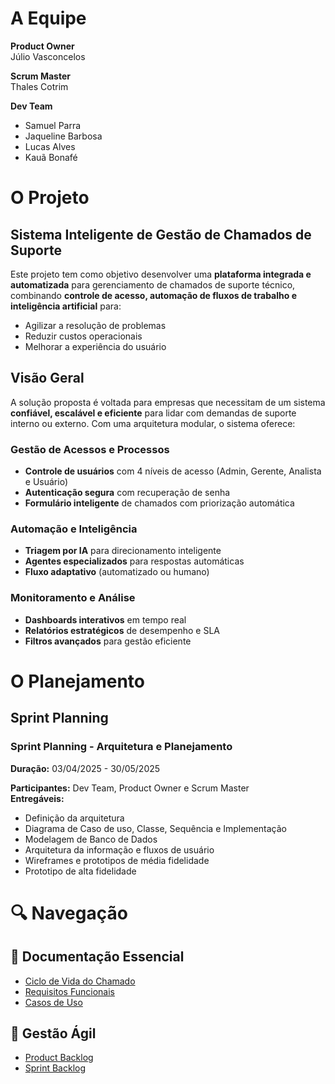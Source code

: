 # A Equipe

**Product Owner**  
Júlio Vasconcelos  

**Scrum Master**  
Thales Cotrim  

**Dev Team**  
- Samuel Parra  
- Jaqueline Barbosa  
- Lucas Alves
- Kauã Bonafé

# O Projeto
## Sistema Inteligente de Gestão de Chamados de Suporte

Este projeto tem como objetivo desenvolver uma **plataforma integrada e automatizada** para gerenciamento de chamados de suporte técnico, combinando **controle de acesso, automação de fluxos de trabalho e inteligência artificial** para:

- Agilizar a resolução de problemas
- Reduzir custos operacionais
- Melhorar a experiência do usuário

## Visão Geral

A solução proposta é voltada para empresas que necessitam de um sistema **confiável, escalável e eficiente** para lidar com demandas de suporte interno ou externo. Com uma arquitetura modular, o sistema oferece:

### Gestão de Acessos e Processos
- **Controle de usuários** com 4 níveis de acesso (Admin, Gerente, Analista e Usuário)
- **Autenticação segura** com recuperação de senha
- **Formulário inteligente** de chamados com priorização automática

### Automação e Inteligência
- **Triagem por IA** para direcionamento inteligente
- **Agentes especializados** para respostas automáticas
- **Fluxo adaptativo** (automatizado ou humano)

### Monitoramento e Análise
- **Dashboards interativos** em tempo real
- **Relatórios estratégicos** de desempenho e SLA
- **Filtros avançados** para gestão eficiente

# O Planejamento
## Sprint Planning 

### Sprint Planning - Arquitetura e Planejamento
**Duração:** 03/04/2025 - 30/05/2025

**Participantes:** Dev Team, Product Owner e Scrum Master  
**Entregáveis:**
- Definição da arquitetura
- Diagrama de Caso de uso, Classe, Sequência e Implementação
- Modelagem de Banco de Dados
- Arquitetura da informação e fluxos de usuário
- Wireframes e prototipos de média fidelidade
- Prototipo de alta fidelidade

# 🔍 Navegação

## 📌 Documentação Essencial
- [Ciclo de Vida do Chamado](https://tar-stay-ec9.notion.site/Ciclo-de-Vida-de-um-Chamado-1c25872c0a9281bcb642ee620d554c95?pvs=)  
- [Requisitos Funcionais](https://tar-stay-ec9.notion.site/Levantamento-de-Requisitos-Funcionais-PIM-III-1c25872c0a9281399f40f5e513e43048?pvs=4)
- [Casos de Uso](https://tar-stay-ec9.notion.site/Diagrama-de-Casos-de-Uso-1c25872c0a9281978842fd6060bd9144?pvs=4)

## 🚀 Gestão Ágil
- [Product Backlog](https://tar-stay-ec9.notion.site/Product-Backlog-1c25872c0a9281afa45cee6072936a2c?pvs=4)
- [Sprint Backlog](https://github.com/T4lesbyte/Sistec/blob/main/Sprint-Backlog.md)

